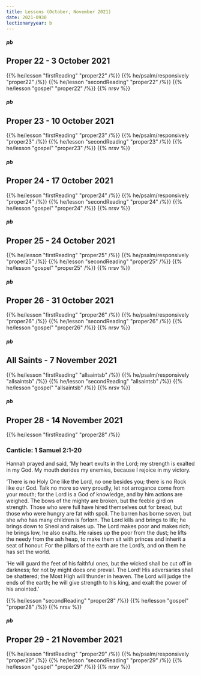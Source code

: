 ```yaml
---
title: Lessons (October, November 2021)
date: 2021-0930
lectionaryyear: b
---
```

##### pb
## Proper 22 - 3 October 2021
{{% he/lesson "firstReading" "proper22" /%}}
{{% he/psalm/responsively "proper22" /%}}
{{% he/lesson "secondReading" "proper22" /%}}
{{% he/lesson "gospel"  "proper22" /%}}
{{% nrsv %}}

##### pb
## Proper 23 - 10 October 2021
{{% he/lesson "firstReading" "proper23" /%}}
{{% he/psalm/responsively "proper23" /%}}
{{% he/lesson "secondReading" "proper23" /%}}
{{% he/lesson "gospel"  "proper23" /%}}
{{% nrsv %}}


##### pb
## Proper 24 - 17 October 2021
{{% he/lesson "firstReading" "proper24" /%}}
{{% he/psalm/responsively "proper24" /%}}
{{% he/lesson "secondReading" "proper24" /%}}
{{% he/lesson "gospel"  "proper24" /%}}
{{% nrsv %}}


##### pb
## Proper 25 - 24 October 2021
{{% he/lesson "firstReading" "proper25" /%}}
{{% he/psalm/responsively "proper25" /%}}
{{% he/lesson "secondReading" "proper25" /%}}
{{% he/lesson "gospel"  "proper25" /%}}
{{% nrsv %}}


##### pb
## Proper 26 - 31 October 2021
{{% he/lesson "firstReading" "proper26" /%}}
{{% he/psalm/responsively "proper26" /%}}
{{% he/lesson "secondReading" "proper26" /%}}
{{% he/lesson "gospel"  "proper26" /%}}
{{% nrsv %}}

##### pb
## All Saints - 7 November 2021
{{% he/lesson "firstReading" "allsaintsb" /%}}
{{% he/psalm/responsively "allsaintsb" /%}}
{{% he/lesson "secondReading" "allsaintsb" /%}}
{{% he/lesson "gospel"  "allsaintsb" /%}}
{{% nrsv %}}


##### pb
## Proper 28 - 14 November 2021
{{% he/lesson "firstReading" "proper28" /%}}

### Canticle: 1 Samuel 2:1-20
Hannah prayed and said,
‘My heart exults in the Lord;
   my strength is exalted in my God.
My mouth derides my enemies,
   because I rejoice in my victory.


‘There is no Holy One like the Lord,
   no one besides you;
   there is no Rock like our God.
Talk no more so very proudly,
   let not arrogance come from your mouth;
for the Lord is a God of knowledge,
   and by him actions are weighed.
The bows of the mighty are broken,
   but the feeble gird on strength.
Those who were full have hired themselves out for bread,
   but those who were hungry are fat with spoil.
The barren has borne seven,
   but she who has many children is forlorn.
The Lord kills and brings to life;
   he brings down to Sheol and raises up.
The Lord makes poor and makes rich;
   he brings low, he also exalts.
He raises up the poor from the dust;
   he lifts the needy from the ash heap,
to make them sit with princes
   and inherit a seat of honour.
For the pillars of the earth are the Lord’s,
   and on them he has set the world.


‘He will guard the feet of his faithful ones,
   but the wicked shall be cut off in darkness;
   for not by might does one prevail.
The Lord! His adversaries shall be shattered;
   the Most High will thunder in heaven.
The Lord will judge the ends of the earth;
   he will give strength to his king,
   and exalt the power of his anointed.’

{{% he/lesson "secondReading" "proper28" /%}}
{{% he/lesson "gospel"  "proper28" /%}}
{{% nrsv %}}


##### pb
## Proper 29 - 21 November 2021
{{% he/lesson "firstReading" "proper29" /%}}
{{% he/psalm/responsively "proper29" /%}}
{{% he/lesson "secondReading" "proper29" /%}}
{{% he/lesson "gospel"  "proper29" /%}}
{{% nrsv %}}
